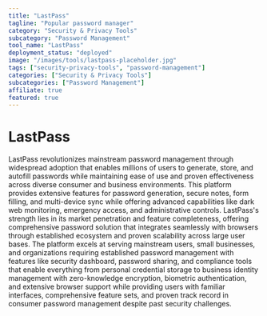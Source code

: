 ```yaml
---
title: "LastPass"
tagline: "Popular password manager"
category: "Security & Privacy Tools"
subcategory: "Password Management"
tool_name: "LastPass"
deployment_status: "deployed"
image: "/images/tools/lastpass-placeholder.jpg"
tags: ["security-privacy-tools", "password-management"]
categories: ["Security & Privacy Tools"]
subcategories: ["Password Management"]
affiliate: true
featured: true
---
```


# LastPass

LastPass revolutionizes mainstream password management through widespread adoption that enables millions of users to generate, store, and autofill passwords while maintaining ease of use and proven effectiveness across diverse consumer and business environments. This platform provides extensive features for password generation, secure notes, form filling, and multi-device sync while offering advanced capabilities like dark web monitoring, emergency access, and administrative controls. LastPass's strength lies in its market penetration and feature completeness, offering comprehensive password solution that integrates seamlessly with browsers through established ecosystem and proven scalability across large user bases. The platform excels at serving mainstream users, small businesses, and organizations requiring established password management with features like security dashboard, password sharing, and compliance tools that enable everything from personal credential storage to business identity management with zero-knowledge encryption, biometric authentication, and extensive browser support while providing users with familiar interfaces, comprehensive feature sets, and proven track record in consumer password management despite past security challenges.